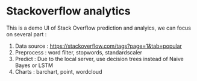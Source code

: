 # Stackoverflow analytics
This is a demo UI of Stack Overflow prediction and analyics, we can focus on several part :

1. Data source : https://stackoverflow.com/tags?page=1&tab=popular
2. Preprocess : word filter, stopwords, standardscaler
3. Predict : Due to the local server, use decision trees instead of Naive Bayes or LSTM
4. Charts : barchart, point, wordcloud